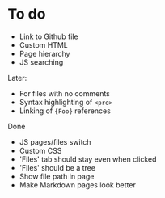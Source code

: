 To do
=====

 * Link to Github file
 * Custom HTML
 * Page hierarchy
 * JS searching

Later:

 * For files with no comments
 * Syntax highlighting of `<pre>`
 * Linking of `{Foo}` references

Done

 * JS pages/files switch
 * Custom CSS
 * 'Files' tab should stay even when clicked
 * 'Files' should be a tree
 * Show file path in page
 * Make Markdown pages look better

